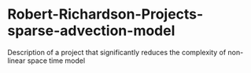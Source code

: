 # Robert-Richardson-Projects-sparse-advection-model
Description of a project that significantly reduces the complexity of non-linear space time model

